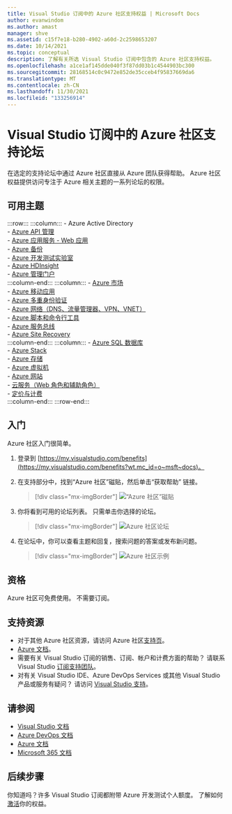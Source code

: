 ```yaml
---
title: Visual Studio 订阅中的 Azure 社区支持权益 | Microsoft Docs
author: evanwindom
ms.author: amast
manager: shve
ms.assetid: c15f7e18-b280-4902-a60d-2c2598653207
ms.date: 10/14/2021
ms.topic: conceptual
description: 了解有关所选 Visual Studio 订阅中包含的 Azure 社区支持权益。
ms.openlocfilehash: a1ce1af145dde040f3f87dd03b1c4544903bc300
ms.sourcegitcommit: 28168514c0c9472e852de35cceb4f95837669da6
ms.translationtype: MT
ms.contentlocale: zh-CN
ms.lasthandoff: 11/30/2021
ms.locfileid: "133256914"
---
```

# <a name="azure-community-support-forum-in-visual-studio-subscriptions"></a>Visual Studio 订阅中的 Azure 社区支持论坛
在选定的支持论坛中通过 Azure 社区直接从 Azure 团队获得帮助。  Azure 社区权益提供访问专注于 Azure 相关主题的一系列论坛的权限。

## <a name="available-topics"></a>可用主题

:::row:::
    :::column:::
        - Azure Active Directory  
        - [Azure API 管理](https://social.msdn.microsoft.com/Forums/home?forum=azureapimgmt&filter=alltypes&sort=lastpostdesc)  
        - [Azure 应用服务 - Web 应用](https://social.msdn.microsoft.com/forums/home?forum=windowsazurewebsitespreview&filter=alltypes&sort=lastpostdesc)  
        - [Azure 备份](https://social.msdn.microsoft.com/forums/home?forum=windowsazureonlinebackup&filter=alltypes&sort=lastpostdesc)  
        - [Azure 开发测试实验室](https://social.msdn.microsoft.com/forums/home?forum=AzureDevTestLabs&filter=alltypes&sort=lastpostdesc)  
        - [Azure HDInsight](https://social.msdn.microsoft.com/Forums/azure/home?forum=hdinsight&filter=alltypes&sort=lastpostdesc)  
        - [Azure 管理门户](https://social.msdn.microsoft.com/Forums/home?forum=windowsazuremanagement&filter=alltypes&sort=lastpostdesc)  
    :::column-end:::
    :::column:::
        - [Azure 市场](https://social.msdn.microsoft.com/forums/home?forum=DataMarket&filter=alltypes&sort=lastpostdesc)  
        - [Azure 移动应用](https://social.msdn.microsoft.com/forums/home?forum=azuremobile&filter=alltypes&sort=lastpostdesc)  
        - [Azure 多重身份验证](https://social.msdn.microsoft.com/Forums/azure/home?forum=windowsazureactiveauthentication&filter=alltypes&sort=lastpostdesc)  
        - [Azure 网络（DNS、流量管理器、VPN、VNET）](https://social.msdn.microsoft.com/Forums/home?forum=WAVirtualMachinesVirtualNetwork&filter=alltypes&sort=lastpostdesc)  
        - [Azure 脚本和命令行工具](https://social.msdn.microsoft.com/forums/home?forum=azurescripting&filter=alltypes&sort=lastpostdesc)  
        - [Azure 服务总线](https://social.msdn.microsoft.com/forums/home?forum=servbus&filter=alltypes&sort=lastpostdesc)  
        - [Azure Site Recovery](https://social.msdn.microsoft.com/forums/home?forum=hypervrecovmgr&filter=alltypes&sort=lastpostdesc)  
    :::column-end:::
    :::column:::
        - [Azure SQL 数据库](https://social.msdn.microsoft.com/Forums/home?forum=ssdsgetstarted&filter=alltypes&sort=lastpostdesc)  
        - [Azure Stack](https://social.msdn.microsoft.com/forums/home?forum=AzureStack&filter=alltypes&sort=lastpostdesc)  
        - [Azure 存储](https://social.msdn.microsoft.com/Forums/home?forum=windowsazuredata&filter=alltypes&sort=lastpostdesc)  
        - [Azure 虚拟机](https://social.msdn.microsoft.com/Forums/home?forum=WAVirtualMachinesforWindows&filter=alltypes&sort=lastpostdesc)  
        - [Azure 网站](https://social.msdn.microsoft.com/Forums/home?forum=windowsazurewebsitespreview&filter=alltypes&sort=lastpostdesc)  
        - [云服务（Web 角色和辅助角色）](https://social.msdn.microsoft.com/Forums/home?forum=windowsazuredevelopment&filter=alltypes&sort=lastpostdesc)  
        - [定价与计费](https://social.msdn.microsoft.com/Forums/azure/home?forum=windowsazurepurchasing&filter=alltypes&sort=lastpostdesc)  
    :::column-end:::
:::row-end:::

## <a name="get-started"></a>入门
Azure 社区入门很简单。
1. 登录到 [https://my.visualstudio.com/benefits](https://my.visualstudio.com/benefits?wt.mc_id=o~msft~docs)。

2. 在支持部分中，找到“Azure 社区”磁贴，然后单击“获取帮助”  链接。
    > [!div class="mx-imgBorder"]
    >![“Azure 社区”磁贴](_img/vs-azure-community/vs-azure-community-tile.png "单击“Azure 社区”磁贴上的“获取帮助”按钮即可开始使用。")

3. 你将看到可用的论坛列表。  只需单击你选择的论坛。
    > [!div class="mx-imgBorder"]
    > ![Azure 社区论坛](_img/vs-azure-community/vs-azure-community-forums.png "在“Azure 社区支持”页上，选择你所选的论坛。")

4. 在论坛中，你可以查看主题和回复，搜索问题的答案或发布新问题。
    > [!div class="mx-imgBorder"]
    > ![Azure 社区示例](_img/vs-azure-community/vs-azure-community-example.png "在论坛中，可以查看主题、搜索答案或发布新问题。")

## <a name="eligibility"></a>资格
Azure 社区可免费使用。  不需要订阅。 

## <a name="support-resources"></a>支持资源
- 对于其他 Azure 社区资源，请访问 Azure 社区[支持页](https://azure.microsoft.com/support/forums/)。
- [Azure 文档](/azure/)。
- 需要有关 Visual Studio 订阅的销售、订阅、帐户和计费方面的帮助？  请联系 Visual Studio [订阅支持团队](https://aka.ms/vssubscriberhelp)。
- 对有关 Visual Studio IDE、Azure DevOps Services 或其他 Visual Studio 产品或服务有疑问？  请访问 [Visual Studio 支持](https://visualstudio.microsoft.com/support/)。

## <a name="see-also"></a>请参阅
- [Visual Studio 文档](/visualstudio/)
- [Azure DevOps 文档](/azure/devops/)
- [Azure 文档](/azure/)
- [Microsoft 365 文档](/microsoft-365/)

## <a name="next-steps"></a>后续步骤
你知道吗？许多 Visual Studio 订阅都附带 Azure 开发测试个人额度。  了解如何[激活](/azure/devtest/offer/)你的权益。